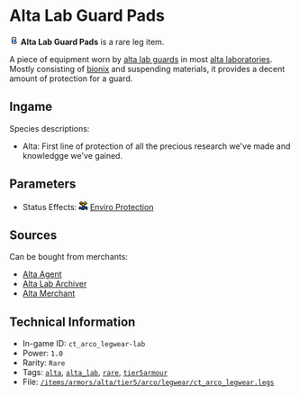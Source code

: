# Alta Lab Guard Pads

<img src="https://raw.githubusercontent.com/Ceterai/Enternia/main/items/armors/alta/tier5/arco/legwear/icon.png" alt="Alta Lab Guard Pads icon" loading="lazy" height="16px" width="auto" /> **Alta Lab Guard Pads** is a rare leg item.

A piece of equipment worn by [alta lab guards](https://ceterai.github.io/MyEnternia/Wiki/AltaLabGuard) in most [alta laboratories](https://ceterai.github.io/MyEnternia/Wiki/altalaboratories).  
Mostly consisting of [bionix](https://ceterai.github.io/MyEnternia/Wiki/bionix) and suspending materials, it provides a decent amount of protection for a guard.

## Ingame

Species descriptions:

- Alta: First line of protection of all the precious research we've made and knowledgge we've gained.

## Parameters

- Status Effects: <img src="https://raw.githubusercontent.com/Ceterai/Enternia/main/stats/effects/ct_enviro_protection.png" alt="Enviro Protection icon" loading="lazy" height="16px" width="auto" /> [Enviro Protection](https://ceterai.github.io/MyEnternia/Wiki/EnviroProtection)

## Sources

Can be bought from merchants:

- [Alta Agent](https://ceterai.github.io/MyEnternia/Wiki/AltaAgent)
- [Alta Lab Archiver](https://ceterai.github.io/MyEnternia/Wiki/AltaLabArchiver)
- [Alta Merchant](https://ceterai.github.io/MyEnternia/Wiki/AltaMerchant)

## Technical Information

- In-game ID: `ct_arco_legwear-lab`
- Power: `1.0`
- Rarity: `Rare`
- Tags: [`alta`](https://ceterai.github.io/MyEnternia/Wiki/Tags/Alta), [`alta_lab`](https://ceterai.github.io/MyEnternia/Wiki/Tags/AltaLab), [`rare`](https://ceterai.github.io/MyEnternia/Wiki/Tags/Rare), [`tier5armour`](https://ceterai.github.io/MyEnternia/Wiki/Tags/Tier5Armour)
- File: [`/items/armors/alta/tier5/arco/legwear/ct_arco_legwear.legs`](https://github.com/Ceterai/Enternia/blob/main/items/armors/alta/tier5/arco/legwear/ct_arco_legwear.legs)
